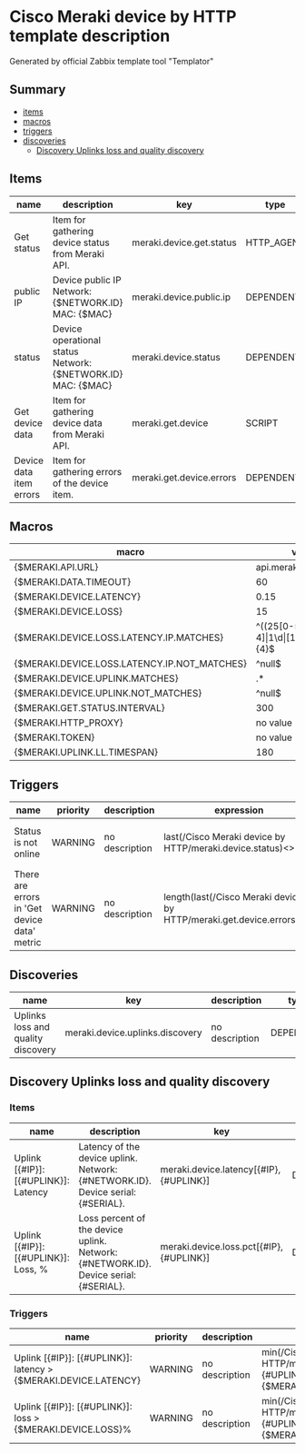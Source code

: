 # Cisco Meraki device by HTTP template description

Generated by official Zabbix template tool "Templator"

## Summary
* [items](#items)
* [macros](#macros)
* [triggers](#triggers)
* [discoveries](#discoveries)
  * [Discovery Uplinks loss and quality discovery ](#discovery_uplinks_loss_and_quality_discovery)

<a name="items"></a>

## Items
| name | description | key | type | delay |
| ------------- |------------- |------------- |------------- |------------- |
| Get status | Item for gathering device status from Meraki API. | meraki.device.get.status | HTTP_AGENT | {$MERAKI.GET.STATUS.INTERVAL} |
| public IP | Device public IP<br>Network: {$NETWORK.ID}<br>MAC: {$MAC} | meraki.device.public.ip | DEPENDENT | 0 |
| status | Device operational status<br>Network: {$NETWORK.ID} <br>MAC: {$MAC} | meraki.device.status | DEPENDENT | 0 |
| Get device data | Item for gathering device data from Meraki API. | meraki.get.device | SCRIPT | {$MERAKI.UPLINK.LL.TIMESPAN} |
| Device data item errors | Item for gathering errors of the device item. | meraki.get.device.errors | DEPENDENT | 0 |


<a name="macros"></a>

## Macros
| macro | value |
| ------------- |------------- |
| {$MERAKI.API.URL} | api.meraki.com/api/v1 |
| {$MERAKI.DATA.TIMEOUT} | 60 |
| {$MERAKI.DEVICE.LATENCY} | 0.15 |
| {$MERAKI.DEVICE.LOSS} | 15 |
| {$MERAKI.DEVICE.LOSS.LATENCY.IP.MATCHES} | ^((25[0-5]\|(2[0-4]\|1\d\|[1-9]\|)\d)\.?\b){4}$ |
| {$MERAKI.DEVICE.LOSS.LATENCY.IP.NOT_MATCHES} | ^null$ |
| {$MERAKI.DEVICE.UPLINK.MATCHES} | .* |
| {$MERAKI.DEVICE.UPLINK.NOT_MATCHES} | ^null$ |
| {$MERAKI.GET.STATUS.INTERVAL} | 300 |
| {$MERAKI.HTTP_PROXY} | no value |
| {$MERAKI.TOKEN} | no value |
| {$MERAKI.UPLINK.LL.TIMESPAN} | 180 |


<a name="triggers"></a>

## Triggers
| name | priority | description | expression | tags | url |
| ------------- |------------- |------------- |------------- |------------- |------------- |
| Status is not online | WARNING | no description | last(/Cisco Meraki device by HTTP/meraki.device.status)<>1 | [{"tag": "scope", "value": "availability"}] | no url |
| There are errors in 'Get device data' metric | WARNING | no description | length(last(/Cisco Meraki device by HTTP/meraki.get.device.errors))>0 | [{"tag": "scope", "value": "availability"}] | no url |


<a name="discoveries"></a>

## Discoveries
| name | key | description | type | lifetime | delay |
| ------------- |------------- |------------- |------------- |------------- |------------- |
| Uplinks loss and quality discovery | meraki.device.uplinks.discovery | no description | DEPENDENT | no lifetime | 0 |


<a name="discovery_uplinks_loss_and_quality_discovery"></a>

## Discovery Uplinks loss and quality discovery

### Items

| name | description | key | type |
| ------------- |------------- |------------- |------------- |
| Uplink [{#IP}]: [{#UPLINK}]: Latency | Latency of the device uplink. <br>Network: {#NETWORK.ID}. <br>Device serial: {#SERIAL}. | meraki.device.latency[{#IP},{#UPLINK}] | DEPENDENT |
| Uplink [{#IP}]: [{#UPLINK}]: Loss, % | Loss percent of the device uplink. <br>Network: {#NETWORK.ID}. <br>Device serial: {#SERIAL}. | meraki.device.loss.pct[{#IP},{#UPLINK}] | DEPENDENT |


### Triggers

| name | priority | description | expression | tags | url |
| ------------- |------------- |------------- |------------- |------------- |------------- |
| Uplink [{#IP}]: [{#UPLINK}]: latency > {$MERAKI.DEVICE.LATENCY} | WARNING | no description | min(/Cisco Meraki device by HTTP/meraki.device.latency[{#IP},{#UPLINK}],#3)>{$MERAKI.DEVICE.LATENCY} | [{"tag": "scope", "value": "performance"}] | no url |
| Uplink [{#IP}]: [{#UPLINK}]: loss > {$MERAKI.DEVICE.LOSS}% | WARNING | no description | min(/Cisco Meraki device by HTTP/meraki.device.loss.pct[{#IP},{#UPLINK}],#3)>{$MERAKI.DEVICE.LOSS} | [{"tag": "scope", "value": "performance"}] | no url |


